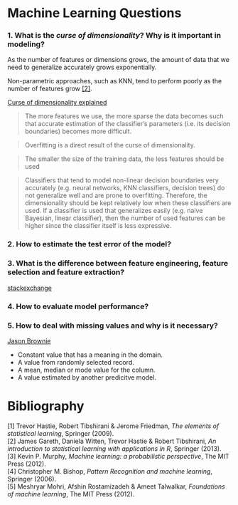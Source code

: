 Machine Learning Questions
==========================

### 1. What is the *curse of dimensionality*? Why is it important in modeling?
As the number of features or dimensions grows, the amount of data that we need to generalize accurately grows exponentially.

Non-parametric approaches, such as KNN, tend to perform poorly as the number of features grow [[2]](#Gareth2013).

[Curse of dimensionality explained](http://www.visiondummy.com/2014/04/curse-dimensionality-affect-classification/)
> The more features we use, the more sparse the data becomes such that accurate estimation of the classifier’s parameters (i.e. its decision boundaries) becomes more difficult.

>  Overfitting is a direct result of the curse of dimensionality.

> The smaller the size of the training data, the less features should be used

> Classifiers that tend to model non-linear decision boundaries very accurately (e.g. neural networks, KNN classifiers, decision trees) do not generalize well and are prone to overfitting. Therefore, the dimensionality should be kept relatively low when these classifiers are used. If a classifier is used that generalizes easily (e.g. naive Bayesian, linear classifier), then the number of used features can be higher since the classifier itself is less expressive.

### 2. How to estimate the test error of the model?

### 3. What is the difference between feature engineering, feature selection and feature extraction?

[stackexchange](https://datascience.stackexchange.com/questions/29006/feature-selection-vs-feature-extraction-which-to-use-when)

### 4. How to evaluate model performance?

### 5. How to deal with missing values and why is it necessary?

[Jason Brownie](https://machinelearningmastery.com/handle-missing-data-python/)
* Constant value that has a meaning in the domain.
* A value from randomly selected record.
* A mean, median or mode value for the column.
* A value estimated by another predicitve model.

Bibliography
============
<a name="Hastie2009"> [1] Trevor Hastie, Robert Tibshirani & Jerome Friedman, *The elements of statistical learning*, Springer (2009). </a>
<br>
<a name="Gareth2013"> [2] James Gareth, Daniela Witten, Trevor Hastie & Robert Tibshirani, *An introduction to statistical learning with applications in R*, Springer (2013).
<br>
<a name="Murphy2012"> [3] Kevin P. Murphy, *Machine learning: a probabilistic perspective*, The MIT Press (2012). </a>
<br>
<a name="Bishop2006"> [4] Christopher M. Bishop, *Pattern Recognition and machine learning*, Springer (2006). </a>
<br>
<a name="Mohri2012"> [5] Meshryar Mohri, Afshin Rostamizadeh & Ameet Talwalkar, *Foundations of machine learning*, The MIT Press (2012).
